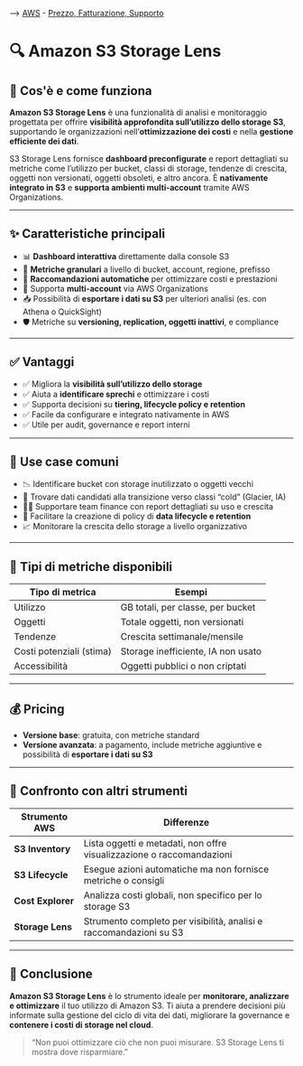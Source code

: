 --> [AWS](00-Intro/AWS.md)  -  [Prezzo, Fatturazione, Supporto](10-Prezzo-Fatturazione-Supporto/Prezzo-Fatturazione-Supporto.md)
# 🔍 Amazon S3 Storage Lens

## 📘 Cos'è e come funziona

**Amazon S3 Storage Lens** è una funzionalità di analisi e monitoraggio progettata per offrire **visibilità approfondita sull’utilizzo dello storage S3**, supportando le organizzazioni nell’**ottimizzazione dei costi** e nella **gestione efficiente dei dati**.

S3 Storage Lens fornisce **dashboard preconfigurate** e report dettagliati su metriche come l’utilizzo per bucket, classi di storage, tendenze di crescita, oggetti non versionati, oggetti obsoleti, e altro ancora. È **nativamente integrato in S3** e **supporta ambienti multi-account** tramite AWS Organizations.

---

## ✨ Caratteristiche principali

- 📊 **Dashboard interattiva** direttamente dalla console S3
- 🧩 **Metriche granulari** a livello di bucket, account, regione, prefisso
- 🧠 **Raccomandazioni automatiche** per ottimizzare costi e prestazioni
- 🏢 Supporta **multi-account** via AWS Organizations
- 📥 Possibilità di **esportare i dati su S3** per ulteriori analisi (es. con Athena o QuickSight)
- 🛡️ Metriche su **versioning, replication, oggetti inattivi**, e compliance

---

## ✅ Vantaggi

- ✅ Migliora la **visibilità sull’utilizzo dello storage**
- ✅ Aiuta a **identificare sprechi** e ottimizzare i costi
- ✅ Supporta decisioni su **tiering, lifecycle policy e retention**
- ✅ Facile da configurare e integrato nativamente in AWS
- ✅ Utile per audit, governance e report interni

---

## 🚀 Use case comuni

- 📉 Identificare bucket con storage inutilizzato o oggetti vecchi
- 🧊 Trovare dati candidati alla transizione verso classi “cold” (Glacier, IA)
- 🧑‍💼 Supportare team finance con report dettagliati su uso e crescita
- 🧾 Facilitare la creazione di policy di **data lifecycle e retention**
- 📈 Monitorare la crescita dello storage a livello organizzativo

---

## 🧪 Tipi di metriche disponibili

| Tipo di metrica              | Esempi                          |
|------------------------------|----------------------------------|
| Utilizzo                     | GB totali, per classe, per bucket |
| Oggetti                      | Totale oggetti, non versionati   |
| Tendenze                     | Crescita settimanale/mensile     |
| Costi potenziali (stima)     | Storage inefficiente, IA non usato |
| Accessibilità                | Oggetti pubblici o non criptati  |

---

## 💰 Pricing

- **Versione base**: gratuita, con metriche standard
- **Versione avanzata**: a pagamento, include metriche aggiuntive e possibilità di **esportare i dati su S3**

---

## 🔄 Confronto con altri strumenti

| Strumento AWS          | Differenze |
|------------------------|------------|
| **S3 Inventory**       | Lista oggetti e metadati, non offre visualizzazione o raccomandazioni |
| **S3 Lifecycle**       | Esegue azioni automatiche ma non fornisce metriche o consigli |
| **Cost Explorer**      | Analizza costi globali, non specifico per lo storage S3 |
| **Storage Lens**       | Strumento completo per visibilità, analisi e raccomandazioni su S3 |

---

## 📌 Conclusione

**Amazon S3 Storage Lens** è lo strumento ideale per **monitorare, analizzare e ottimizzare** il tuo utilizzo di Amazon S3. Ti aiuta a prendere decisioni più informate sulla gestione del ciclo di vita dei dati, migliorare la governance e **contenere i costi di storage nel cloud**.

> “Non puoi ottimizzare ciò che non puoi misurare. S3 Storage Lens ti mostra dove risparmiare.”

